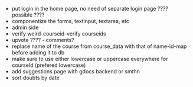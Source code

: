 - put login in the home page, no need of separate login page ???? possible ????
- componentize the forms, textinput, textarea, etc
- admin side
- verify weird-courseid-verify courseids
- upvote ???? - comments?
- replace name of the course from course_data with that of name-id-map before adding it to db
- make sure to use either lowercase or uppercase everywhere for courseId (prefered lowercase)
- add suggestions page with gdocs backend or smthn
- sort doubts by date
